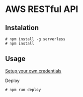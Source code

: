 # AWS RESTful API

## Instalation
```
# npm install -g serverless
# npm install
```

## Usage
[Setup your own credentials](https://serverless.com/framework/docs/providers/aws/guide/credentials/)

Deploy
```
# npm run deploy
```
